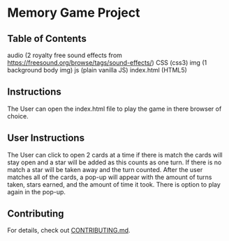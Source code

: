 # Memory Game Project

## Table of Contents
audio (2 royalty free sound effects from https://freesound.org/browse/tags/sound-effects/)
CSS (css3)
img (1 background body img)
js  (plain vanilla JS)
index.html (HTML5)

## Instructions
The User can open the index.html file to play the game in there browser of choice.

## User Instructions
The User can click to open 2 cards at a time if there is match the cards will stay open and a star will be added as this counts as one turn. If there is no match a star will be taken away and the turn counted. After the user matches all of the cards, a pop-up will appear with the amount of turns taken, stars earned, and the amount of time it took. There is option to play again in the pop-up. 

## Contributing

For details, check out [CONTRIBUTING.md](CONTRIBUTING.md).
